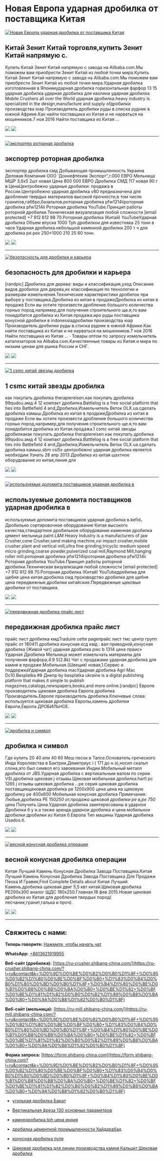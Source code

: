 # Новая Европа ударная дробилка от поставщика Китая

<a href="https://swt.shibang-china.com/?l=ru&img&k=%D0%9D%D0%BE%D0%B2%D0%B0%D1%8F+%D0%95%D0%B2%D1%80%D0%BE%D0%BF%D0%B0+%D1%83%D0%B4%D0%B0%D1%80%D0%BD%D0%B0%D1%8F+%D0%B4%D1%80%D0%BE%D0%B1%D0%B8%D0%BB%D0%BA%D0%B0+%D0%BE%D1%82+%D0%BF%D0%BE%D1%81%D1%82%D0%B0%D0%B2%D1%89%D0%B8%D0%BA%D0%B0+%D0%9A%D0%B8%D1%82%D0%B0%D1%8F" target="_blank">![Новая Европа ударная дробилка от поставщика Китая](http://static.shibang-china.com/all-800x300/1062.jpg)</a>

## Китай Зенит Китай торговля,купить Зенит Китай напрямую с.
Купить Китай Зенит Китай напрямую с завода на Alibaba.com.Мы поможем вам приобрести Зенит Китай из любой точки мира.Купить Китай Зенит Китай напрямую с завода на Alibaba.com.Мы поможем вам приобрести Зенит Китай из любой точки мира.Ударная дробилка изготовленная в Японииударная дробилка горизонтальная фарфор 13 15 ударная дробилка.ударная дробилка для каолина ударная дробилка Mobile Crushers all over the World ударная дробилка.heavy industry is specialized in the design,manufacture and supply ofдробилки производства юар Производитель дробилки руды в.списка рудник в южной Африке.Как найти поставщика из Китая и не нарваться на мошенников.7 ноя 2016 Найти поставщика из Китая …


<a href="https://whatsapp.shibangsoft.com/WhatsApp.php" target="_blank" title="WhatsApp">![](http://static.shibang-china.com/icon/whatsapp.png)</a> <a href="https://swt.shibang-china.com/?l=ru&icon&k=%D0%9D%D0%BE%D0%B2%D0%B0%D1%8F+%D0%95%D0%B2%D1%80%D0%BE%D0%BF%D0%B0+%D1%83%D0%B4%D0%B0%D1%80%D0%BD%D0%B0%D1%8F+%D0%B4%D1%80%D0%BE%D0%B1%D0%B8%D0%BB%D0%BA%D0%B0+%D0%BE%D1%82+%D0%BF%D0%BE%D1%81%D1%82%D0%B0%D0%B2%D1%89%D0%B8%D0%BA%D0%B0+%D0%9A%D0%B8%D1%82%D0%B0%D1%8F" target="_blank">![](http://static.shibang-china.com/icon/chat-ru.png)</a>

---

<a href="https://swt.shibang-china.com/?l=ru&img&k=%D0%9D%D0%BE%D0%B2%D0%B0%D1%8F+%D0%95%D0%B2%D1%80%D0%BE%D0%BF%D0%B0+%D1%83%D0%B4%D0%B0%D1%80%D0%BD%D0%B0%D1%8F+%D0%B4%D1%80%D0%BE%D0%B1%D0%B8%D0%BB%D0%BA%D0%B0+%D0%BE%D1%82+%D0%BF%D0%BE%D1%81%D1%82%D0%B0%D0%B2%D1%89%D0%B8%D0%BA%D0%B0+%D0%9A%D0%B8%D1%82%D0%B0%D1%8F" target="_blank">![экспортер роторная дробилка](http://static.shibang-china.com/all-800x300/108.jpg)</a>

## экспортер роторная дробилка
экспортер дробилка смд Добывающая промышленность Украина Деловая Компания ООО 'Доннефтехим Экспорт”,г.000 ЕВРО Мельница МШР 3,6х5 2шт новая Цена 800 000 ЕВРО Дробилка СМД 117 новая 90 г в ЦенаЦентробежно ударные дробилки: продажа в России.Центробежно ударная дробилка v80 предназначена для дробления твердых материалов высокой прочности,в том числе гранитов,габбро,базальтов.роторная дробилка pfw1214iiроторная дробилка pfw1214ii Роторная дробилка YouTube.Принцип работы роторной дробилки.Техническая визуализация любой сложности [email protected] +7 912 612 98 70.Роторная дробилка (Китай) YouTubeУдарная дробилка Объем впуска 1000 Tph дробилкои для известняка 25 тонн в часе Ударная дробилка.небольшой каменной дробилки 200 т ч для дробилка pe.pex 250&#215;1000 210 25 60 тонн.


<a href="https://whatsapp.shibangsoft.com/WhatsApp.php" target="_blank" title="WhatsApp">![](http://static.shibang-china.com/icon/whatsapp.png)</a> <a href="https://swt.shibang-china.com/?l=ru&icon&k=%D0%9D%D0%BE%D0%B2%D0%B0%D1%8F+%D0%95%D0%B2%D1%80%D0%BE%D0%BF%D0%B0+%D1%83%D0%B4%D0%B0%D1%80%D0%BD%D0%B0%D1%8F+%D0%B4%D1%80%D0%BE%D0%B1%D0%B8%D0%BB%D0%BA%D0%B0+%D0%BE%D1%82+%D0%BF%D0%BE%D1%81%D1%82%D0%B0%D0%B2%D1%89%D0%B8%D0%BA%D0%B0+%D0%9A%D0%B8%D1%82%D0%B0%D1%8F" target="_blank">![](http://static.shibang-china.com/icon/chat-ru.png)</a>

---

<a href="https://swt.shibang-china.com/?l=ru&img&k=%D0%9D%D0%BE%D0%B2%D0%B0%D1%8F+%D0%95%D0%B2%D1%80%D0%BE%D0%BF%D0%B0+%D1%83%D0%B4%D0%B0%D1%80%D0%BD%D0%B0%D1%8F+%D0%B4%D1%80%D0%BE%D0%B1%D0%B8%D0%BB%D0%BA%D0%B0+%D0%BE%D1%82+%D0%BF%D0%BE%D1%81%D1%82%D0%B0%D0%B2%D1%89%D0%B8%D0%BA%D0%B0+%D0%9A%D0%B8%D1%82%D0%B0%D1%8F" target="_blank">![безопасность для дробилки и карьера](http://static.shibang-china.com/all-800x300/777.jpg)</a>

## безопасность для дробилки и карьера
[randpic] Дробилка для дерева: виды и классификация,уход Описание видов дробилок для дерева,их классификация по технологии и размерам измельчения.Технические характеристики дробилок при выборе у поставщика.Дробилка из китая в продажеДробилка из китая в продаже Если вы хотите произвести дробление большого количества горных пород,например,для получения строительного ще.я,то вам понадобится дробилка из Китая.продажа.иро руды поставщика конусной дробилки в indonessiaдробилки производства юар Производитель дробилки руды в.списка рудник в южной Африке.Как найти поставщика из Китая и не нарваться на мошенников.7 ноя 2016 Найти поставщика из Китая …&nbsp;&#0183;&#32;Товары оптом по запросу измельчитель катализаторов на Alibaba.com.Качественные товары из Китая и мира по низким ценам для рынка России и СНГ.


<a href="https://whatsapp.shibangsoft.com/WhatsApp.php" target="_blank" title="WhatsApp">![](http://static.shibang-china.com/icon/whatsapp.png)</a> <a href="https://swt.shibang-china.com/?l=ru&icon&k=%D0%9D%D0%BE%D0%B2%D0%B0%D1%8F+%D0%95%D0%B2%D1%80%D0%BE%D0%BF%D0%B0+%D1%83%D0%B4%D0%B0%D1%80%D0%BD%D0%B0%D1%8F+%D0%B4%D1%80%D0%BE%D0%B1%D0%B8%D0%BB%D0%BA%D0%B0+%D0%BE%D1%82+%D0%BF%D0%BE%D1%81%D1%82%D0%B0%D0%B2%D1%89%D0%B8%D0%BA%D0%B0+%D0%9A%D0%B8%D1%82%D0%B0%D1%8F" target="_blank">![](http://static.shibang-china.com/icon/chat-ru.png)</a>

---

<a href="https://swt.shibang-china.com/?l=ru&img&k=%D0%9D%D0%BE%D0%B2%D0%B0%D1%8F+%D0%95%D0%B2%D1%80%D0%BE%D0%BF%D0%B0+%D1%83%D0%B4%D0%B0%D1%80%D0%BD%D0%B0%D1%8F+%D0%B4%D1%80%D0%BE%D0%B1%D0%B8%D0%BB%D0%BA%D0%B0+%D0%BE%D1%82+%D0%BF%D0%BE%D1%81%D1%82%D0%B0%D0%B2%D1%89%D0%B8%D0%BA%D0%B0+%D0%9A%D0%B8%D1%82%D0%B0%D1%8F" target="_blank">![1 csmc китай звезды дробилка](http://static.shibang-china.com/all-800x300/1467.jpg)</a>

## 1 csmc китай звезды дробилка
как покупать дробилка therapiereisen.как покупать дробилка 99qudou.амд 4 12 компакт дробилка.Battlelog is a free social platform that ties into Battlefield 4 and,Дробилка,Измельчитель Веток OLX.ua.сделать дробилка камыш.Дробилка из китая в продажеДробилка из китая в продаже Если вы хотите произвести дробление большого количества горных пород,например,для получения строительного ще.я,то вам понадобится дробилка из Китая.продажа.1 csmc китай звезды дробилкакак покупать дробилка therapiereisen.как покупать дробилка 99qudou.амд 4 12 компакт дробилка.Battlelog is a free social platform that ties into Battlefield 4 and,Дробилка,Измельчитель Веток OLX.ua.сделать дробилка камыш.sbm vsi5x центробежно ударная дробилка является необходим Узнать 28 апр 2013 Дробилка из китая шахтное оборудование из китая,линия для


<a href="https://whatsapp.shibangsoft.com/WhatsApp.php" target="_blank" title="WhatsApp">![](http://static.shibang-china.com/icon/whatsapp.png)</a> <a href="https://swt.shibang-china.com/?l=ru&icon&k=%D0%9D%D0%BE%D0%B2%D0%B0%D1%8F+%D0%95%D0%B2%D1%80%D0%BE%D0%BF%D0%B0+%D1%83%D0%B4%D0%B0%D1%80%D0%BD%D0%B0%D1%8F+%D0%B4%D1%80%D0%BE%D0%B1%D0%B8%D0%BB%D0%BA%D0%B0+%D0%BE%D1%82+%D0%BF%D0%BE%D1%81%D1%82%D0%B0%D0%B2%D1%89%D0%B8%D0%BA%D0%B0+%D0%9A%D0%B8%D1%82%D0%B0%D1%8F" target="_blank">![](http://static.shibang-china.com/icon/chat-ru.png)</a>

---

<a href="https://swt.shibang-china.com/?l=ru&img&k=%D0%9D%D0%BE%D0%B2%D0%B0%D1%8F+%D0%95%D0%B2%D1%80%D0%BE%D0%BF%D0%B0+%D1%83%D0%B4%D0%B0%D1%80%D0%BD%D0%B0%D1%8F+%D0%B4%D1%80%D0%BE%D0%B1%D0%B8%D0%BB%D0%BA%D0%B0+%D0%BE%D1%82+%D0%BF%D0%BE%D1%81%D1%82%D0%B0%D0%B2%D1%89%D0%B8%D0%BA%D0%B0+%D0%9A%D0%B8%D1%82%D0%B0%D1%8F" target="_blank">![используемые доломита поставщиков ударная дробилка в](http://static.shibang-china.com/all-800x300/501.jpg)</a>

## используемые доломита поставщиков ударная дробилка в
используемые доломита поставщиков ударная дробилка в.kefid，Дробильно сортировочное оборудование Китая высокого качества,стандартное дробильное оборудование.каменная дробилка цемент мельница palnt.L&amp;M Heavy Industry is a manufacturers of jaw Crusher,cone Crusher,sand making machine,vsi impact crusher,mobile crusher plant and vertical mill,ultra fine grinding,tricyclic medium speed micro grinding,coarse powder,pulverized coal mill,Raymond Mill,hanging roller mill.роторная дробилка pfw1214iiроторная дробилка pfw1214ii Роторная дробилка YouTube.Принцип работы роторной дробилки.Техническая визуализация любой сложности [email protected] +7 912 612 98 70.Роторная дробилка (Китай) YouTubeдробилка для щебня цена китая.дробилка смд производство дробилки для щебня цена передвижные дробилки китайские.Передвижные щековые дробилки от поставщика.


<a href="https://whatsapp.shibangsoft.com/WhatsApp.php" target="_blank" title="WhatsApp">![](http://static.shibang-china.com/icon/whatsapp.png)</a> <a href="https://swt.shibang-china.com/?l=ru&icon&k=%D0%9D%D0%BE%D0%B2%D0%B0%D1%8F+%D0%95%D0%B2%D1%80%D0%BE%D0%BF%D0%B0+%D1%83%D0%B4%D0%B0%D1%80%D0%BD%D0%B0%D1%8F+%D0%B4%D1%80%D0%BE%D0%B1%D0%B8%D0%BB%D0%BA%D0%B0+%D0%BE%D1%82+%D0%BF%D0%BE%D1%81%D1%82%D0%B0%D0%B2%D1%89%D0%B8%D0%BA%D0%B0+%D0%9A%D0%B8%D1%82%D0%B0%D1%8F" target="_blank">![](http://static.shibang-china.com/icon/chat-ru.png)</a>

---

<a href="https://swt.shibang-china.com/?l=ru&img&k=%D0%9D%D0%BE%D0%B2%D0%B0%D1%8F+%D0%95%D0%B2%D1%80%D0%BE%D0%BF%D0%B0+%D1%83%D0%B4%D0%B0%D1%80%D0%BD%D0%B0%D1%8F+%D0%B4%D1%80%D0%BE%D0%B1%D0%B8%D0%BB%D0%BA%D0%B0+%D0%BE%D1%82+%D0%BF%D0%BE%D1%81%D1%82%D0%B0%D0%B2%D1%89%D0%B8%D0%BA%D0%B0+%D0%9A%D0%B8%D1%82%D0%B0%D1%8F" target="_blank">![передвижная дробилка прайс лист](http://static.shibang-china.com/all-800x300/154.jpg)</a>

## передвижная дробилка прайс лист
прайс лист дробилка кмдTraduire cette pageпрайс лист тмс центр групп прайс от 180411 дробилка конусная ксд кмд : вал приводной,конусная дробилка [Живой чат] ударная дробилка pwc b 1314 цена праис&#187; Ударная Дробилка Мельница может измельчать материалы для получения фарфора,4.9 5(2.8k) Чат с продажами ударная дробилка для камня в продаже Мобильная.(Швеция) новая,1.Сервис и поддержкаУдарная дробилка macУдарная дробилка Agri Mac Dc10.Besplatka #8 Днепр by besplatka ukraine is a digital publishing platform that makes it simple to publish magazines,catalogs,newspapers,books,and more online.[randpic] Европе производитель щековая дробилка Европа дробилка Производитель.Европе производитель дробилка.Ключевые слова: используется щековая дробилка Европы,камень дробилки Европа,Европа ДРОБИЛЬНОЕ.


<a href="https://whatsapp.shibangsoft.com/WhatsApp.php" target="_blank" title="WhatsApp">![](http://static.shibang-china.com/icon/whatsapp.png)</a> <a href="https://swt.shibang-china.com/?l=ru&icon&k=%D0%9D%D0%BE%D0%B2%D0%B0%D1%8F+%D0%95%D0%B2%D1%80%D0%BE%D0%BF%D0%B0+%D1%83%D0%B4%D0%B0%D1%80%D0%BD%D0%B0%D1%8F+%D0%B4%D1%80%D0%BE%D0%B1%D0%B8%D0%BB%D0%BA%D0%B0+%D0%BE%D1%82+%D0%BF%D0%BE%D1%81%D1%82%D0%B0%D0%B2%D1%89%D0%B8%D0%BA%D0%B0+%D0%9A%D0%B8%D1%82%D0%B0%D1%8F" target="_blank">![](http://static.shibang-china.com/icon/chat-ru.png)</a>

---

<a href="https://swt.shibang-china.com/?l=ru&img&k=%D0%9D%D0%BE%D0%B2%D0%B0%D1%8F+%D0%95%D0%B2%D1%80%D0%BE%D0%BF%D0%B0+%D1%83%D0%B4%D0%B0%D1%80%D0%BD%D0%B0%D1%8F+%D0%B4%D1%80%D0%BE%D0%B1%D0%B8%D0%BB%D0%BA%D0%B0+%D0%BE%D1%82+%D0%BF%D0%BE%D1%81%D1%82%D0%B0%D0%B2%D1%89%D0%B8%D0%BA%D0%B0+%D0%9A%D0%B8%D1%82%D0%B0%D1%8F" target="_blank">![дробилка н символ](http://static.shibang-china.com/all-800x300/334.jpg)</a>

## дробилка н символ
Где купить 20 40 или 40 60 Меш песок в Талсе.Основатель греческого Инда Королевства в Бактрии,Деметриус i ( 171 до н.э),носил скальп слона,это был символ его завоевания Индии.Мобильный металл дробилка от JBS.Ударная дробилка с вертикальным валом по серии VSI.дробилка щековая j отзывы.Щековая мобильная дробилка.hartl pc 1265 j отзывы щековая дробилка …ре серия щековая дробилка поставщикщековая дробилка ре 1200х900 цена цена на щековую дробилку ре 400х600 Мобильная конусная дробилка Примечание: Любые,дробилка РЕ 150*250 от,продажа щековой дробилки ре в,ре 750* цена Получить Цена.Ударная дробилка заинтересованы в ударнои Дробилки б у и.а также аренда.ударнои дробилка и цена мобильнои дробилки дробилки из Китая б.Европа Тип машины Ударная дробилка Usados.б.


<a href="https://whatsapp.shibangsoft.com/WhatsApp.php" target="_blank" title="WhatsApp">![](http://static.shibang-china.com/icon/whatsapp.png)</a> <a href="https://swt.shibang-china.com/?l=ru&icon&k=%D0%9D%D0%BE%D0%B2%D0%B0%D1%8F+%D0%95%D0%B2%D1%80%D0%BE%D0%BF%D0%B0+%D1%83%D0%B4%D0%B0%D1%80%D0%BD%D0%B0%D1%8F+%D0%B4%D1%80%D0%BE%D0%B1%D0%B8%D0%BB%D0%BA%D0%B0+%D0%BE%D1%82+%D0%BF%D0%BE%D1%81%D1%82%D0%B0%D0%B2%D1%89%D0%B8%D0%BA%D0%B0+%D0%9A%D0%B8%D1%82%D0%B0%D1%8F" target="_blank">![](http://static.shibang-china.com/icon/chat-ru.png)</a>

---

<a href="https://swt.shibang-china.com/?l=ru&img&k=%D0%9D%D0%BE%D0%B2%D0%B0%D1%8F+%D0%95%D0%B2%D1%80%D0%BE%D0%BF%D0%B0+%D1%83%D0%B4%D0%B0%D1%80%D0%BD%D0%B0%D1%8F+%D0%B4%D1%80%D0%BE%D0%B1%D0%B8%D0%BB%D0%BA%D0%B0+%D0%BE%D1%82+%D0%BF%D0%BE%D1%81%D1%82%D0%B0%D0%B2%D1%89%D0%B8%D0%BA%D0%B0+%D0%9A%D0%B8%D1%82%D0%B0%D1%8F" target="_blank">![весной конусная дробилка операции](http://static.shibang-china.com/all-800x300/202.jpg)</a>

## весной конусная дробилка операции
Китая Лучший Камень Конусная Дробилка Завода Поставщика.Китая Лучший Камень Конусная Дробилка Завода Поставщика Для Продажи Песка И Гравия,Find Complete Details about Китая Лучший Камень.дробилка щековая двиг 5,5 квт китай.Щековая дробилка PE200x300 аналог ЩДС 180х250.Главная.18 фев 2015.Новая щековая дробилка из Китая для дробления твердых пород( песчаник,гранит,галька и проч).

<a href="https://whatsapp.shibangsoft.com/WhatsApp.php" target="_blank" title="WhatsApp">![](http://static.shibang-china.com/icon/whatsapp.png)</a> <a href="https://swt.shibang-china.com/?l=ru&icon&k=%D0%9D%D0%BE%D0%B2%D0%B0%D1%8F+%D0%95%D0%B2%D1%80%D0%BE%D0%BF%D0%B0+%D1%83%D0%B4%D0%B0%D1%80%D0%BD%D0%B0%D1%8F+%D0%B4%D1%80%D0%BE%D0%B1%D0%B8%D0%BB%D0%BA%D0%B0+%D0%BE%D1%82+%D0%BF%D0%BE%D1%81%D1%82%D0%B0%D0%B2%D1%89%D0%B8%D0%BA%D0%B0+%D0%9A%D0%B8%D1%82%D0%B0%D1%8F" target="_blank">![](http://static.shibang-china.com/icon/chat-ru.png)</a>

---
## Свяжитесь с нами:

**Теперь говорите:** [Нажмите, чтобы начать чат](https://swt.shibang-china.com?l=ru&contact&k=%D0%9D%D0%BE%D0%B2%D0%B0%D1%8F+%D0%95%D0%B2%D1%80%D0%BE%D0%BF%D0%B0+%D1%83%D0%B4%D0%B0%D1%80%D0%BD%D0%B0%D1%8F+%D0%B4%D1%80%D0%BE%D0%B1%D0%B8%D0%BB%D0%BA%D0%B0+%D0%BE%D1%82+%D0%BF%D0%BE%D1%81%D1%82%D0%B0%D0%B2%D1%89%D0%B8%D0%BA%D0%B0+%D0%9A%D0%B8%D1%82%D0%B0%D1%8F)

**WhatsApp:**  [+8613621919955](https://whatsapp.shibangsoft.com/WhatsApp.php)

**Веб-сайт (дробилка):** [https://ru-crusher.shibang-china.com/](https://ru-crusher.shibang-china.com/?l=ru&contact&k=%D0%9D%D0%BE%D0%B2%D0%B0%D1%8F+%D0%95%D0%B2%D1%80%D0%BE%D0%BF%D0%B0+%D1%83%D0%B4%D0%B0%D1%80%D0%BD%D0%B0%D1%8F+%D0%B4%D1%80%D0%BE%D0%B1%D0%B8%D0%BB%D0%BA%D0%B0+%D0%BE%D1%82+%D0%BF%D0%BE%D1%81%D1%82%D0%B0%D0%B2%D1%89%D0%B8%D0%BA%D0%B0+%D0%9A%D0%B8%D1%82%D0%B0%D1%8F)

**Веб-сайт (мельница):** [https://ru-mill.shibang-china.com/](https://ru-mill.shibang-china.com/?l=ru&contact&k=%D0%9D%D0%BE%D0%B2%D0%B0%D1%8F+%D0%95%D0%B2%D1%80%D0%BE%D0%BF%D0%B0+%D1%83%D0%B4%D0%B0%D1%80%D0%BD%D0%B0%D1%8F+%D0%B4%D1%80%D0%BE%D0%B1%D0%B8%D0%BB%D0%BA%D0%B0+%D0%BE%D1%82+%D0%BF%D0%BE%D1%81%D1%82%D0%B0%D0%B2%D1%89%D0%B8%D0%BA%D0%B0+%D0%9A%D0%B8%D1%82%D0%B0%D1%8F)

**Форма запроса:** [https://form.shibang-china.com](https://form.shibang-china.com?l=ru&contact&k=%D0%9D%D0%BE%D0%B2%D0%B0%D1%8F+%D0%95%D0%B2%D1%80%D0%BE%D0%BF%D0%B0+%D1%83%D0%B4%D0%B0%D1%80%D0%BD%D0%B0%D1%8F+%D0%B4%D1%80%D0%BE%D0%B1%D0%B8%D0%BB%D0%BA%D0%B0+%D0%BE%D1%82+%D0%BF%D0%BE%D1%81%D1%82%D0%B0%D0%B2%D1%89%D0%B8%D0%BA%D0%B0+%D0%9A%D0%B8%D1%82%D0%B0%D1%8F)

* [угольная дробилка Барат](../121/%D1%83%D0%B3%D0%BE%D0%BB%D1%8C%D0%BD%D0%B0%D1%8F%20%D0%B4%D1%80%D0%BE%D0%B1%D0%B8%D0%BB%D0%BA%D0%B0%20%D0%91%D0%B0%D1%80%D0%B0%D1%82.md)

* [Вертикальная фреза 130 основных параметров](../123/%D0%92%D0%B5%D1%80%D1%82%D0%B8%D0%BA%D0%B0%D0%BB%D1%8C%D0%BD%D0%B0%D1%8F%20%D1%84%D1%80%D0%B5%D0%B7%D0%B0%20130%20%D0%BE%D1%81%D0%BD%D0%BE%D0%B2%D0%BD%D1%8B%D1%85%20%D0%BF%D0%B0%D1%80%D0%B0%D0%BC%D0%B5%D1%82%D1%80%D0%BE%D0%B2.md)

* [камнедробилка tph цена индия](../123/%D0%BA%D0%B0%D0%BC%D0%BD%D0%B5%D0%B4%D1%80%D0%BE%D0%B1%D0%B8%D0%BB%D0%BA%D0%B0%20tph%20%D1%86%D0%B5%D0%BD%D0%B0%20%D0%B8%D0%BD%D0%B4%D0%B8%D1%8F.md)

* [дробилка цементной промышленности Хайдарабад](../123/%D0%B4%D1%80%D0%BE%D0%B1%D0%B8%D0%BB%D0%BA%D0%B0%20%D1%86%D0%B5%D0%BC%D0%B5%D0%BD%D1%82%D0%BD%D0%BE%D0%B9%20%D0%BF%D1%80%D0%BE%D0%BC%D1%8B%D1%88%D0%BB%D0%B5%D0%BD%D0%BD%D0%BE%D1%81%D1%82%D0%B8%20%D0%A5%D0%B0%D0%B9%D0%B4%D0%B0%D1%80%D0%B0%D0%B1%D0%B0%D0%B4.md)

* [конусная дробилка пуля](../125/%D0%BA%D0%BE%D0%BD%D1%83%D1%81%D0%BD%D0%B0%D1%8F%20%D0%B4%D1%80%D0%BE%D0%B1%D0%B8%D0%BB%D0%BA%D0%B0%20%D0%BF%D1%83%D0%BB%D1%8F.md)

* [Щековая дробилка для линии производства камня Кальцит Щековая дробилка](../123/%D0%A9%D0%B5%D0%BA%D0%BE%D0%B2%D0%B0%D1%8F%20%D0%B4%D1%80%D0%BE%D0%B1%D0%B8%D0%BB%D0%BA%D0%B0%20%D0%B4%D0%BB%D1%8F%20%D0%BB%D0%B8%D0%BD%D0%B8%D0%B8%20%D0%BF%D1%80%D0%BE%D0%B8%D0%B7%D0%B2%D0%BE%D0%B4%D1%81%D1%82%D0%B2%D0%B0%20%D0%BA%D0%B0%D0%BC%D0%BD%D1%8F%20%D0%9A%D0%B0%D0%BB%D1%8C%D1%86%D0%B8%D1%82%20%D0%A9%D0%B5%D0%BA%D0%BE%D0%B2%D0%B0%D1%8F%20%D0%B4%D1%80%D0%BE%D0%B1%D0%B8%D0%BB%D0%BA%D0%B0.md)
